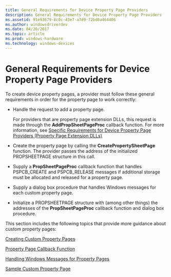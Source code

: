 ```yaml
---
title: General Requirements for Device Property Page Providers
description: General Requirements for Device Property Page Providers
ms.assetid: 91e93679-8c0c-43e7-a7d9-72bd0a464406
ms.author: windowsdriverdev
ms.date: 04/20/2017
ms.topic: article
ms.prod: windows-hardware
ms.technology: windows-devices
---
```


# General Requirements for Device Property Page Providers


To create device property pages, a provider must follow these general requirements in order for the property page to work correctly:

-   Handle the request to add a property page.

    For providers that are property page extension DLLs, this request is made through the **AddPropSheetPageProc** callback function. For more information, see [Specific Requirements for Device Property Page Providers (Property Page Extension DLLs)](specific-requirements-for-device-property-page-providers--property-pag.md)

-   Create the property page by calling the **CreatePropertySheetPage** function. The provider passes the address of the initialized PROPSHEETPAGE structure in this call.

-   Supply a **PropSheetPageProc** callback function that handles PSPCB\_CREATE and PSPCB\_RELEASE messages if additional storage must be allocated and released for a property page.

-   Supply a dialog box procedure that handles Windows messages for each custom property page.
-   Initialize a PROPSHEETPAGE structure with (among other things) the addresses of the **PropSheetPageProc** callback function and dialog box procedure.

This section includes the following topics that provide more guidance about custom property pages:

[Creating Custom Property Pages](creating-custom-property-pages.md)

[Property Page Callback Function](property-page-callback-function.md)

[Handling Windows Messages for Property Pages](handling-windows-messages-for-property-pages.md)

[Sample Custom Property Page](sample-custom-property-page.md)

 

 





